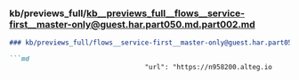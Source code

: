### kb/previews_full/kb__previews_full__flows__service-first__master-only@guest.har.part050.md.part002.md

```md
### kb/previews_full/flows__service-first__master-only@guest.har.part050.md (part 002)

```md
                                  "url": "https://n958200.alteg.io
```

```

```

